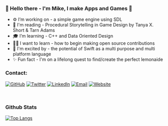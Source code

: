 <!--
banner template
<img src="https://raw.githubusercontent.com/michaelbrave/michaelbrave/master/gh-header-image-MikeBrave.png" alt="banner that says Mike Brave - Developer">
-->

<br />

### 👋 Hello there - I'm Mike, I make Apps and Games 👋

- ⚙️ I’m working on - a simple game engine using SDL
- 📖 I'm reading - Procedural Storytelling in Game Design by Tanya X. Short & Tarn Adams
- 🎓 I’m learning - C++ and Data Oriented Design
- 🙋‍♂️ I want to learn - how to begin making open source contributions
- 🤩 I'm excited by -  the potential of Swift as a multi purpose and multi platform language 
- ✨ Fun fact - I'm on a lifelong quest to find/create the perfect lemonaide

### Contact: 
<p align="left">
	<a href = [github]><img src="https://img.shields.io/github/followers/michaelbrave.svg?label=GitHub&style=social" alt="GitHub"></a>
	<a href = [twitter]><img src="https://img.shields.io/twitter/follow/somebravedude?label=Twitter&style=social" alt="Twitter"></a>
	<a href = [linkedin]><img src="https://img.shields.io/badge/LinkedIn--_.svg?style=social&logo=linkedin" alt="LinkedIn"></a>
    <a href = [email]><img src="https://img.shields.io/badge/Email-michaelbrave@outlook.com-lightgrey" alt="Email"></a>
    <a href = [website]><img src="https://img.shields.io/badge/Website-https%3A%2F%2Fmichaelbrave.github.io%2F-informational" alt="Website"></a>
</p>

<br />

### Github Stats
<!--
credit for this section goes to https://github.com/anuraghazra/github-readme-stats 
-->
[![Top Langs](https://github-readme-stats.vercel.app/api/top-langs/?username=michaelbrave)][github]

<!--
links
-->
[website]: https://michaelbrave.github.io/
[twitter]: https://twitter.com/somebravedude
[email]: mailto:michaelbrave@outlook.com
[github]: https://github.com/michaelbrave
[linkedin]: https://www.linkedin.com/in/mikebrave
